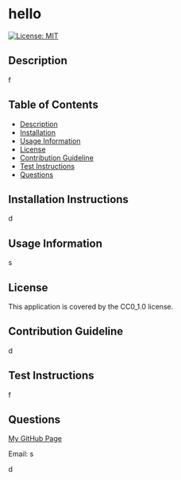
# hello
[![License: MIT](https://img.shields.io/badge/License-CC0_1.0-yellow.svg)](https://opensource.org/licenses/MIT)

## Description 
f

## Table of Contents
  - [Description](#description)
  - [Installation](#installation)
  - [Usage Information](#usage-information)
  - [License](#license)
  - [Contribution Guideline](#contribution-guideline)
  - [Test Instructions](#test-instructions)
  - [Questions](#questions)

## Installation Instructions
d

## Usage Information
s

## License
This application is covered by the CC0_1.0 license. 

## Contribution Guideline
d

## Test Instructions
f


## Questions
[My GitHub Page](https://github.com/f)

Email: s

d


